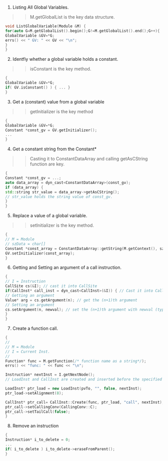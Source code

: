 1. Listing All Global Variables.
>> M.getGlobalList is the key data structure.
```c++
void ListGlobalVariable(Module &M) {
for(auto G=M.getGlobalList().begin();G!=M.getGlobalList().end();G++){
GlobalVariable &GV=*G;
errs() << " GV: " << GV << "\n";
}
}
```

2. Identfiy whether a global variable holds a constant.
>> isConstant is the key method.
```c++
{
GlobalVariable &GV=*G;
if( GV.isConstant() ) { ... }
}
```

3. Get a (constant) value from a global variable
>> getInitializer is the key method
```c++
{
GlobalVariable &GV=*G;
Constant *const_gv = GV.getInitializer();
...
}
```

4. Get a constant string from the Constant*
>> Casting it to ConstantDataArray and calling getAsCString function are key.
```c++
{
Constant *const_gv = ...;
auto data_array = dyn_cast<ConstantDataArray>(const_gv);
if (data_array) {
std::string str_value = data_array->getAsCString();
// str_value holds the string value of const_gv.
}
}
```

5. Replace a value of a global variable.
>> setInitializer is the key method.
```c++
{
// M = Module
// szData = char[]
Constant *const_array = ConstantDataArray::getString(M.getContext(), szData, true);
GV.setInitializer(const_array);
}
```

6. Getting and Setting an argument of a call instruction.
```c++
{
// I = Instruction
CallSite cs(&I); // cast it into CallSite
if(CallInst* call_inst = dyn_cast<CallInst>(&I)) { // Cast it into CallInst
// Getting an argument
Value* arg = cs.getArgument(n); // get the (n+1)th argument
// Setting an argument
cs.setArgument(n, newval); // set the (n+1)th argument with newval (type: Value*).
}
}
```

7. Create a function call.
```c++
{
//
// M = Module
// I = Current Inst.
//
Function* func = M.getFunction(/* function name as a string*/);
errs() << "func: " << func << "\n";

Instruction* nextInst = I.getNextNode();
// LoadInst and CallInst are created and inserted before the specified instruction passed to the functions. The reason that it gets nextInst is to insert the new instruction before the next instruction and after the current instruction.

LoadInst* ptr_load = new LoadInst(pvTo, "", false, nextInst);
ptr_load->setAlignment(8);

CallInst* ptr_call= CallInst::Create(func, ptr_load, "call", nextInst);
ptr_call->setCallingConv(CallingConv::C);
ptr_call->setTailCall(false);
}
```

8. Remove an instruction
```c++
{
Instruction* i_to_delete = 0;
...
if( i_to_delete ) i_to_delete->eraseFromParent();
}
```